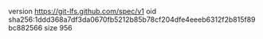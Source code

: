 version https://git-lfs.github.com/spec/v1
oid sha256:1ddd368a7df3da0670fb5212b85b78cf204dfe4eeeb6312f2b815f89bc882566
size 956
